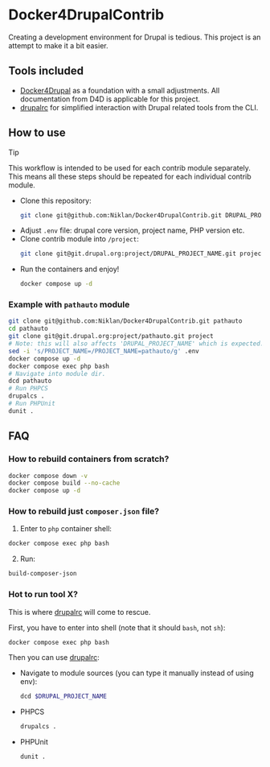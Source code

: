 # Docker4DrupalContrib

Creating a development environment for Drupal is tedious. This project is an 
attempt to make it a bit easier.

## Tools included

- [Docker4Drupal][d4d] as a foundation with a small adjustments. All 
  documentation from D4D is applicable for this project.
- [drupalrc][drupalrc] for simplified interaction with Drupal related tools from
  the CLI.

## How to use

> [!TIP]
> This workflow is intended to be used for each contrib module separately.
> This means all these steps should be repeated for each individual contrib
> module.

- Clone this repository:
  ```bash
  git clone git@github.com:Niklan/Docker4DrupalContrib.git DRUPAL_PROJECT_NAME
  ```
- Adjust `.env` file: drupal core version, project name, PHP version etc.
- Clone contrib module into `/project`:
  ```bash
  git clone git@git.drupal.org:project/DRUPAL_PROJECT_NAME.git project
  ```
- Run the containers and enjoy!
   ```bash
  docker compose up -d
  ```

### Example with `pathauto` module

```bash
git clone git@github.com:Niklan/Docker4DrupalContrib.git pathauto
cd pathauto
git clone git@git.drupal.org:project/pathauto.git project
# Note: this will also affects 'DRUPAL_PROJECT_NAME' which is expected.
sed -i 's/PROJECT_NAME=/PROJECT_NAME=pathauto/g' .env
docker compose up -d
docker compose exec php bash
# Navigate into module dir.
dcd pathauto
# Run PHPCS
drupalcs .
# Run PHPUnit
dunit .
```

## FAQ

### How to rebuild containers from scratch?

```bash
docker compose down -v
docker compose build --no-cache
docker compose up -d
```

### How to rebuild just `composer.json` file?

1. Enter to `php` container shell:
  ```bash
  docker compose exec php bash
  ```
2. Run:
  ```bash
  build-composer-json
  ```

### Hot to run tool X?

This is where [drupalrc][drupalrc] will come to rescue.

First, you have to enter into shell (note that it should `bash`, not `sh`):

```bash
docker compose exec php bash
```

Then you can use [drupalrc][drupalrc]:

- Navigate to module sources (you can type it manually instead of using env):
  ```bash
  dcd $DRUPAL_PROJECT_NAME
  ```
- PHPCS
  ```bash
  drupalcs .
  ```
- PHPUnit
  ```bash
  dunit .
  ```

[d4d]: https://github.com/wodby/docker4drupal
[drupalrc]: https://github.com/Chi-teck/drupalrc
